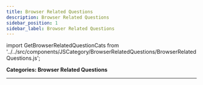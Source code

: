 ```yaml
---
title: Browser Related Questions
description: Browser Related Questions
sidebar_position: 1
sidebar_label: Browser Related Questions
---
```


import GetBrowserRelatedQuestionCats from '../../src/components/JSCategory/BrowserRelatedQuestions/BrowserRelatedQuestions.js';

**Categories: Browser Related Questions**

<GetBrowserRelatedQuestionCats />

---
